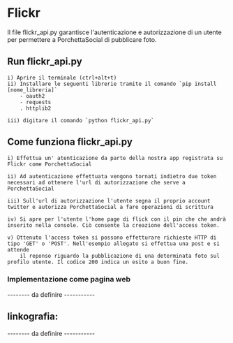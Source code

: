 # Flickr
Il file flickr_api.py garantisce l'autenticazione e autorizzazione di un utente per permettere a PorchettaSocial di pubblicare foto. 

## Run flickr_api.py
	i) Aprire il terminale (ctrl+alt+t)
	ii) Installare le seguenti librerie tramite il comando `pip install [nome_libreria]`
		- oauth2
		- requests
		. httplib2
	
	iii) digitare il comando `python flickr_api.py`

## Come funziona flickr_api.py
	i) Effettua un' atenticazione da parte della nostra app registrata su Flickr come PorchettaSocial

	ii) Ad autenticazione effettuata vengono tornati indietro due token necessari ad ottenere l'url di autorizzazione che serve a PorchettaSocial

	iii) Sull'url di autorizzazione l'utente segna il proprio account twitter e autorizza PorchettaSocial a fare operazioni di scrittura

	iv) Si apre per l'utente l'home page di flick con il pin che che andrà inserito nella console. Ciò consente la creazione dell'access token. 

	v) Ottenuto l'access token si possono effetturare richieste HTTP di tipo 'GET' o 'POST'. Nell'esempio allegato si effettua una post e si attende 
		il reponso riguardo la pubblicazione di una determinata foto sul profilo utente. Il codice 200 indica un esito a buon fine.

### Implementazione come pagina web
-------- da definire -----------

## linkografia:
-------- da definire -----------
